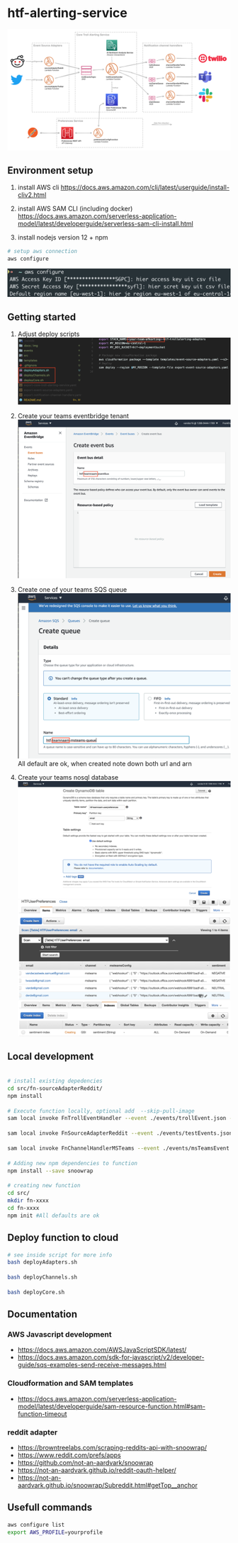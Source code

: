 # htf-alerting-service

![Full Solution Architecture](docs/img/full-architecture.png)

## Environment setup

1. install AWS cli
https://docs.aws.amazon.com/cli/latest/userguide/install-cliv2.html

2. install AWS SAM CLI (including docker)
https://docs.aws.amazon.com/serverless-application-model/latest/developerguide/serverless-sam-cli-install.html

3. install nodejs version 12 + npm

```bash
# setup aws connection
aws configure
```

![ex](./docs/img/awsconfigure.png)

## Getting started

1. Adjust deploy scripts
![setup-1](./docs/img/setup-1.png)

2. Create your teams eventbridge tenant
![eventbridge](./docs/img/eventbus-creation.png)

3. Create one of your teams SQS queue
![sqs](./docs/img/sqsqueue2.png)
All default are ok, when created note down both url and arn

4. Create your teams nosql database
![dynamodb](./docs/img/dynamo1.png)
![dynamodb](./docs/img/dynamo2.png)
![dynamodb](./docs/img/dynamo3.png)


## Local development

```bash

# install existing depedencies
cd src/fn-sourceAdapterReddit/
npm install

# Execute function locally, optional add  --skip-pull-image 
sam local invoke FnTrollEventHandler --event ./events/trollEvent.json -t templates/core-troll-alerting-service.yaml

sam local invoke FnSourceAdapterReddit --event ./events/testEvents.json -t templates/event-source-adapters.yaml

sam local invoke FnChannelHandlerMSTeams --event ./events/msTeamsEvent.json -t templates/notification-channel-handlers.yaml --skip-pull-image

# Adding new npm dependencies to function
npm install --save snoowrap

# creating new function
cd src/
mkdir fn-xxxx
cd fn-xxxx
npm init #All defaults are ok

```

## Deploy function to cloud

```bash
# see inside script for more info
bash deployAdapters.sh

bash deployChannels.sh

bash deployCore.sh

```

## Documentation

### AWS Javascript development
* https://docs.aws.amazon.com/AWSJavaScriptSDK/latest/
* https://docs.aws.amazon.com/sdk-for-javascript/v2/developer-guide/sqs-examples-send-receive-messages.html

### Cloudformation and SAM templates
* https://docs.aws.amazon.com/serverless-application-model/latest/developerguide/sam-resource-function.html#sam-function-timeout

### reddit adapter
* https://browntreelabs.com/scraping-reddits-api-with-snoowrap/
* https://www.reddit.com/prefs/apps
* https://github.com/not-an-aardvark/snoowrap
* https://not-an-aardvark.github.io/reddit-oauth-helper/
* https://not-an-aardvark.github.io/snoowrap/Subreddit.html#getTop__anchor

## Usefull commands

```bash
aws configure list
export AWS_PROFILE=yourprofile
```
